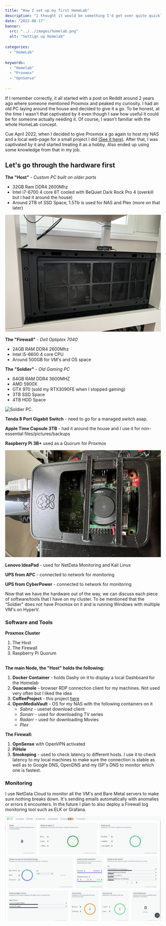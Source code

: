 ```yaml
---
title: "How I set up my first HomeLab"
description: "I thought it would be something I'd get over quite quickly. But I think I found myself a new hobby."
date: "2022-08-17"
banner:
  src: "../../images/homelab.png"
  alt: "Settign up Homelab"
  
categories:
  - "HomeLab"

keywords:
  - "Homelab"
  - "Proxmox"
  - "OpnSense"

---
```


If I remember correctly, it all started with a post on Reddit around 2 years ago where someone mentioned Proxmox and peaked my curiosity. I had an old PC laying around the house and decided to give it a go. To be honest, at the time I wasn't that captivated by it even though I saw how useful it could be for someone actually needing it. Of course, I wasn't familiar with the whole HomeLab concept. 

Cue April 2022, when I decided to give Proxmox a go again to host my NAS and a local web-page for a small project I did [(See it here)](https://github.com/mihnearad/CoffeeProject). After that, I was captivated by it and started treating it as a hobby. Also ended up using some knowledge from that in my job. 

## Let's go through the hardware first

**The "Host"** - *Custom PC built on older parts*

- 32GB Ram DDR4 2600Mhz
- Intel i7-6700 4 core 8T cooled with BeQuiet Dark Rock Pro 4 (overkill but I had it around the house)
- Around 2TB of SSD Space, 1.5Tb is used for NAS and Plex (more on that later)

![The Host Server.](../../images/Host.png "The Host")

**The "Firewall"** - *Dell Optiplex 7040*

- 24GB RAM DDR4 2600Mhz
- Intel i5-6600 4 core CPU
- Around 500GB for VM's and OS space

**The "Soldier"** - *Old Gaming PC*

- 64GB RAM DDR4 3600MHZ
- AMD 5900X 
- GTX 970 (sold my RTX3090FE when I stopped gaming)
- 3TB SSD Space 
- 4TB HDD Space

![Soldier PC.](../../images/soldier.png "My Old Gaming Rig")



**Tenda 8 Port Gigabit Switch** - need to go for a managed switch asap. 

**Apple Time Capsule 3TB** - had it around the house and I use it for non-essential files/pictures/backups

**Raspberry Pi 3B+** used as a Quorum for Proxmox

![The Raspberry pi.](../../images/raspi.png "A very DIY sollution to having a fan on it")

**Lenovo IdeaPad** - used for NetData Monitoring and Kali Linux

**UPS from APC** - connected to network for monitoring

**UPS from CyberPower** - connected to network for monitoring

Now that we have the hardware out of the way, we can discuss each piece of software/tools that I have on my cluster. To be mentioned that the "Soldier" does not have Proxmox on it and is running Windows with multiple VM's on HyperV. 

### Software and Tools

**Proxmox Cluster**
1. The Host
2. The Firewall
3. Raspberry Pi Quorum<br/><br/>

**The main Node, the "Host" holds the following:** 

1. **Docker Container** - holds Dashy on it to display a local Dashboard for the Homelab
2. **Guacamole** - browser RDP connection client for my machines. Not used very often but I liked the idea
3. **CoffeeProject** - this project [here](https://github.com/mihnearad/CoffeeProject)
4. **OpenMediaVault** - OS for my NAS with the following containers on it
    * *Sabnz* - usenet download client
    * *Sonarr* - used for downloading TV series
    * *Radarr* - used for downloading Movies
    * *Plex* 

**The Firewall:**

1. **OpnSense** with OpenVPN activated 
2. **PiHole** 
3. **Smokeping** - used to check latency to different hosts. I use it to check latency to my local machines to make sure the connection is stable as well as to Google DNS, OpenDNS and my ISP's DNS to monitor which one is fastest. 

### Monitoring

I use NetData Cloud to monitor all the VM's and Bare Metal servers to make sure nothing breaks down. It's sending emails automatically with anomalies or errors it encounters. In the future I plan to also deploy a Firewall log monitoring tool such as ELK or Grafana. 

![NetData Dashboard.](../../images/netdata.png "NetData Cloud Main Page")

